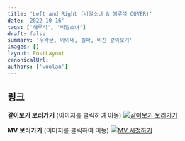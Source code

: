 ```yaml
---
title: 'Left and Right (비밀소녀 & 해루석 COVER)'
date: '2022-10-16'
tags: ['해루석', '비밀소녀']
draft: false
summary: '우왁굳, 아이네, 릴파, 비챤 같이보기'
images: []
layout: PostLayout
canonicalUrl:
authors: ['woolan']
---
```


## 링크

**같이보기 보러가기** (이미지를 클릭하여 이동)
[![같이보기 보러가기](../static/images/logo.png)](https://cafe.naver.com/steamindiegame/8082195)

**MV 보러가기** (이미지를 클릭하여 이동)
[![MV 시청하기](https://i.ytimg.com/vi/jzt_aR_PSGo/maxresdefault.jpg)](https://youtu.be/jzt_aR_PSGo)
